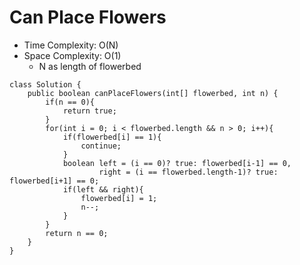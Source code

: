 # Can Place Flowers

- Time Complexity: O(N)
- Space Complexity: O(1)
  - N as length of flowerbed

```
class Solution {
    public boolean canPlaceFlowers(int[] flowerbed, int n) {
        if(n == 0){
            return true;
        }
        for(int i = 0; i < flowerbed.length && n > 0; i++){
            if(flowerbed[i] == 1){
                continue;
            }
            boolean left = (i == 0)? true: flowerbed[i-1] == 0,
                    right = (i == flowerbed.length-1)? true: flowerbed[i+1] == 0;
            if(left && right){
                flowerbed[i] = 1;
                n--;
            }
        }
        return n == 0;
    }
}
```
